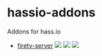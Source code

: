 # hassio-addons
Addons for hass.io

* [firetv-server](firetv-server)
[![](https://images.microbadger.com/badges/image/gollo/amd64-addon-firetv-server.svg)](https://microbadger.com/images/gollo/amd64-addon-firetv-server "Get your own image badge on microbadger.com") [![](https://images.microbadger.com/badges/version/gollo/amd64-addon-firetv-server.svg)](https://microbadger.com/images/gollo/amd64-addon-firetv-server "Get your own version badge on microbadger.com") [![](https://images.microbadger.com/badges/commit/gollo/amd64-addon-firetv-server.svg)](https://microbadger.com/images/gollo/amd64-addon-firetv-server "Get your own commit badge on microbadger.com")
